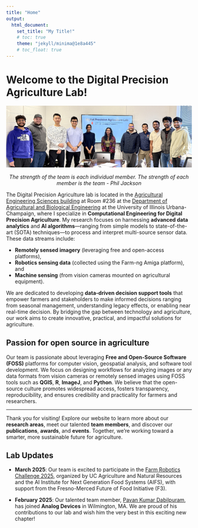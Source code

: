 ```yaml
---
title: "Home"
output:
  html_document:
    set_title: "My Title!"
    # toc: true
    theme: "jekyll/minima@1e8a445"
    # toc_float: true
---
```


<!-- ![](./new_images/Lab_group_photo_030325.jpg#right)

### Assistant Professor (Digital Precision Agriculture) <br>
[Agricultural and Biological Engineering](https://abe.illinois.edu/directory/sunoj), <br>
University of Illinois Urbana-Champaign, Urbana, IL 61801. <br>
Email: sunoj[at]illinois.edu <br>

# [![GitHub](https://img.shields.io/badge/GitHub-000?style=flat&logo=github)](https://github.com/sunojshajahan)     [![Twitter](https://img.shields.io/badge/Twitter-1DA1F2?style=flat&logo=twitter)](https://twitter.com/sunojshajahan)  [![ResearchGate](https://img.shields.io/badge/ResearchGate-0cb?style=flat&logo=researchgate)](https://www.researchgate.net/profile/Sunoj-Shajahan-2)     -->

<!-- [Sunoj Shajahan CV](SunojCV_October10_2022.pdf) -->
# Welcome to the Digital Precision Agriculture Lab!  

![](./images/Lab_group_photo_030325.jpg)
<p style="text-align: center;"> <em>The strength of the team is each individual member. The strength of each member is the team - Phil Jackson</em> </p>


The Digital Precision Agriculture lab is located in the [Agricultural Engineering Sciences building](https://maps.app.goo.gl/RmhaJGFe6cYfWJEN7) at Room \#236 at the [Department of Agricultural and Biological Engineering](https://abe.illinois.edu/) at the University of Illinois Urbana-Champaign, where I specialize in **Computational Engineering for Digital Precision Agriculture**. My research focuses on harnessing **advanced data analytics** and **AI algorithms**—ranging from simple models to state-of-the-art (SOTA) techniques—to process and interpret multi-source sensor data. These data streams include:  
- **Remotely sensed imagery** (leveraging free and open-access platforms),  
- **Robotics sensing data** (collected using the Farm-ng Amiga platform), and  
- **Machine sensing** (from vision cameras mounted on agricultural equipment).  

We are dedicated to developing **data-driven decision support tools** that empower farmers and stakeholders to make informed decisions ranging from seasonal management, understanding legacy effects, or enabling near real-time decision. By bridging the gap between technology and agriculture, our work aims to create innovative, practical, and impactful solutions for agriculture.  

## Passion for open source in agriculture

Our team is passionate about leveraging **Free and Open-Source Software (FOSS)** platforms for computer vision, geospatial analysis, and software tool development. We focus on designing workflows for analyzing images or any data formats from vision cameras or remotely sensed images using FOSS tools such as **QGIS**, **R**, **ImageJ**, and **Python**. We believe that the open-source culture promotes widespread access, fosters transparency, reproducibility, and ensures credibility and practicality for farmers and researchers.  

---

Thank you for visiting! Explore our website to learn more about our **research areas**, meet our talented **team members**, and discover our **publications**, **awards**, and **events**. Together, we’re working toward a smarter, more sustainable future for agriculture.  

## Lab Updates  

+ **March 2025**: Our team is excited to participate in the [Farm Robotics Challenge 2025](https://www.farmroboticschallenge.ai/2025), organized by UC Agriculture and Natural Resources and the AI Institute for Next Generation Food Systems (AIFS), with support from the Fresno-Merced Future of Food Initiative (F3).

+ **February 2025**: Our talented team member, [Pavan Kumar Dabilpuram](https://www.linkedin.com/in/pkd999/), has joined **Analog Devices** in Wilmington, MA. We are proud of his contributions to our lab and wish him the very best in this exciting new chapter!  